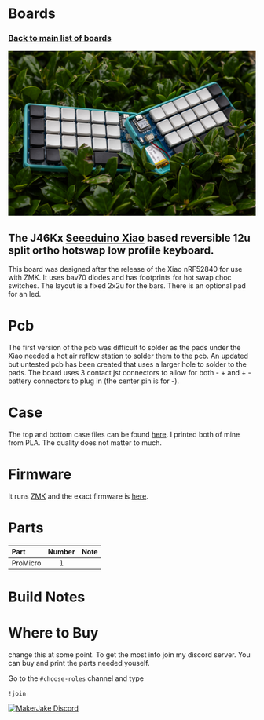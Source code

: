 # Boards
### [Back to main list of boards](https://github.com/MakerJake01/MakerJakes-keyboards) 
![keyboard](J46KxPic.jpg)
## The J46Kx [Seeeduino Xiao](https://www.seeedstudio.com/Seeed-XIAO-BLE-nRF52840-p-5201.html) based reversible 12u split ortho hotswap low profile keyboard. 

This board was designed after the release of the Xiao nRF52840 for use with ZMK. It uses bav70 diodes and has footprints for hot swap choc switches. The layout is a fixed 2x2u for the bars. There is an optional pad for an led.

# Pcb
The first version of the pcb was difficult to solder as the pads under the Xiao needed a hot air reflow station to solder them to the pcb. An updated but untested pcb has been created that uses a larger hole to solder to the pads. The board uses 3 contact jst connectors to allow for both - + and + - battery connectors to plug in (the center pin is for -).

# Case
The top and bottom case files can be found [here](). I printed both of mine from PLA. The quality does not matter to much. 

# Firmware 
It runs [ZMK](https://zmk.dev/) and the exact firmware is [here](https://github.com/MakerJake01/zmk-config). 

# Parts
| Part        | Number      | Note |
| :---        |    :----:   |          ---: |
| ProMicro   | 1           |  |

# Build Notes

# Where to Buy 
change this at some point. To get the most info join my discord server. You can buy and print the parts needed youself. 

Go to the `#choose-roles` channel and type 
~~~
!join 
~~~

[![MakerJake Discord](https://img.shields.io/badge/Discord-5865F2?style=for-the-badge&logo=discord&logoColor=white)](https://discord.gg/ktUDJ3w) 